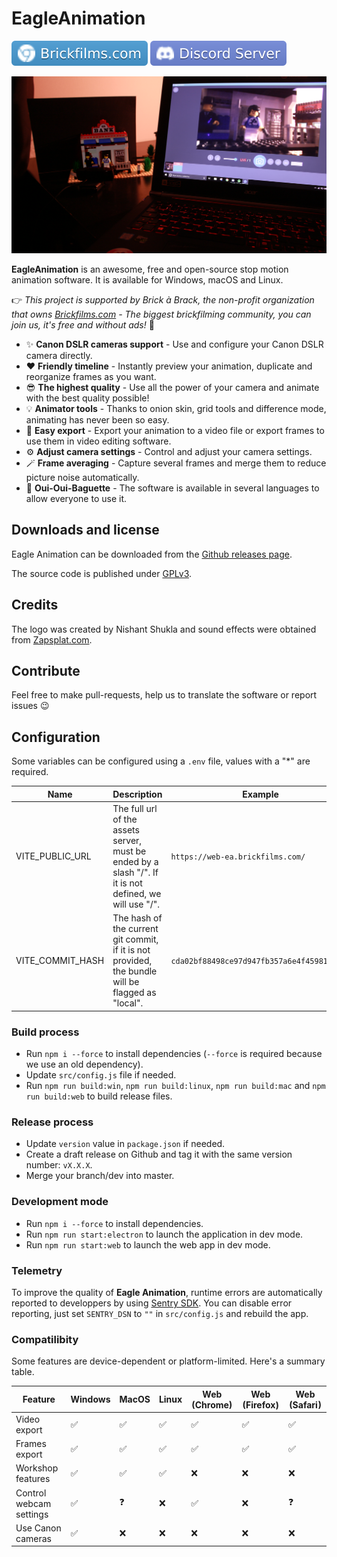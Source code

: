 # EagleAnimation

[![Official Website](docs/tags/website.svg)](https://brickfilms.com/) [![Discord](docs/tags/discord.svg)](https://discord.com/invite/mmU2sVAJUq)

![Eagle Animation in use by Théo Aron](docs/imgs/img_2.png)

**EagleAnimation** is an awesome, free and open-source stop motion animation software. It is available for Windows, macOS and Linux.

👉 _This project is supported by Brick à Brack, the non-profit organization that owns [Brickfilms.com](https://brickfilms.com/) - The biggest brickfilming community, you can join us, it's free and
without ads!_ 🎥

- ✨ **Canon DSLR cameras support** - Use and configure your Canon DSLR camera directly.
- ❤️ **Friendly timeline** - Instantly preview your animation, duplicate and reorganize frames as you want.
- 😎 **The highest quality** - Use all the power of your camera and animate with the best quality possible!
- 💡 **Animator tools** - Thanks to onion skin, grid tools and difference mode, animating has never been so easy.
- 💾 **Easy export** - Export your animation to a video file or export frames to use them in video editing software.
- ⚙️ **Adjust camera settings** - Control and adjust your camera settings.
- 🪄 **Frame averaging** - Capture several frames and merge them to reduce picture noise automatically.
- 🥖 **Oui-Oui-Baguette** - The software is available in several languages to allow everyone to use it.

## Downloads and license

Eagle Animation can be downloaded from the [Github releases page](https://github.com/brick-a-brack/eagle-animation/releases).

The source code is published under [GPLv3](http://www.gnu.org/licenses/gpl.html).

## Credits

The logo was created by Nishant Shukla and sound effects were obtained from [Zapsplat.com](https://zapsplat.com/).

## Contribute

Feel free to make pull-requests, help us to translate the software or report issues 😉

## Configuration

Some variables can be configured using a `.env` file, values with a "\*" are required.

| **Name**         | **Description**                                                                                         | **Example**                                |
| ---------------- | ------------------------------------------------------------------------------------------------------- | ------------------------------------------ |
| VITE_PUBLIC_URL  | The full url of the assets server, must be ended by a slash "/". If it is not defined, we will use "/". | `https://web-ea.brickfilms.com/`           |
| VITE_COMMIT_HASH | The hash of the current git commit, if it is not provided, the bundle will be flagged as "local".       | `cda02bf88498ce97d947fb357a6e4f459812122a` |

### Build process

- Run `npm i --force` to install dependencies (`--force` is required because we use an old dependency).
- Update `src/config.js` file if needed.
- Run `npm run build:win`, `npm run build:linux`, `npm run build:mac` and `npm run build:web` to build release files.

### Release process

- Update `version` value in `package.json` if needed.
- Create a draft release on Github and tag it with the same version number: `vX.X.X`.
- Merge your branch/dev into master.

### Development mode

- Run `npm i --force` to install dependencies.
- Run `npm run start:electron` to launch the application in dev mode.
- Run `npm run start:web` to launch the web app in dev mode.

### Telemetry

To improve the quality of **Eagle Animation**, runtime errors are automatically reported to developpers by using [Sentry SDK](https://sentry.io/). You can disable error reporting, just set
`SENTRY_DSN` to `""` in `src/config.js` and rebuild the app.

### Compatilibity

Some features are device-dependent or platform-limited. Here's a summary table.

| Feature                 | Windows | MacOS | Linux | Web (Chrome) | Web (Firefox) | Web (Safari) |
| ----------------------- | ------- | ----- | ----- | ------------ | ------------- | ------------ |
| Video export            | ✅      | ✅    | ✅    | ✅           | ✅            | ✅           |
| Frames export           | ✅      | ✅    | ✅    | ✅           | ✅            | ✅           |
| Workshop features       | ✅      | ✅    | ✅    | ❌           | ❌            | ❌           |
| Control webcam settings | ✅      | ❓    | ❌    | ✅           | ❌            | ❓           |
| Use Canon cameras       | ✅      | ❌    | ❌    | ❌           | ❌            | ❌           |
